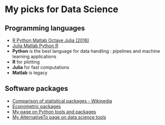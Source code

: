 # My picks for Data Science

## Programming languages ##
- [R Python Matlab Octave Julia (2016)](https://www.linkedin.com/pulse/r-vs-python-matlab-octave-julia-who-winner-siva-prasad-katru/)
- [Julia Matlab Python R](https://cepr.org/voxeu/columns/choosing-numerical-programming-language-economic-research-julia-matlab-python-or-r)
- **Python** is the best language for data handling : pipelines and machine learning applications
- **R** for plotting
- **Julia** for fast computations
- **Matlab** is legacy

## Software packages ##
- [Comparison of statistical packages - Wikipedia](https://en.wikipedia.org/wiki/Comparison_of_statistical_packages)
- [Econometric packages](https://collinsdwight.medium.com/9-econometric-software-packages-for-financial-and-economic-data-analysis-83285c51a9b5)
- [My page on Python tools and packages](https://github.com/dheurtev/dheurtev/blob/main/python.md)
- [My AlternativeTo page on data science tools](https://alternativeto.net/list/33667/data-science-tools/)

